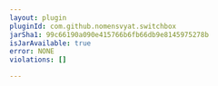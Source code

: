 ```yaml
---
layout: plugin
pluginId: com.github.nomensvyat.switchbox
jarSha1: 99c66190a090e415766b6fb66db9e8145975278b
isJarAvailable: true
error: NONE
violations: []

---
```

